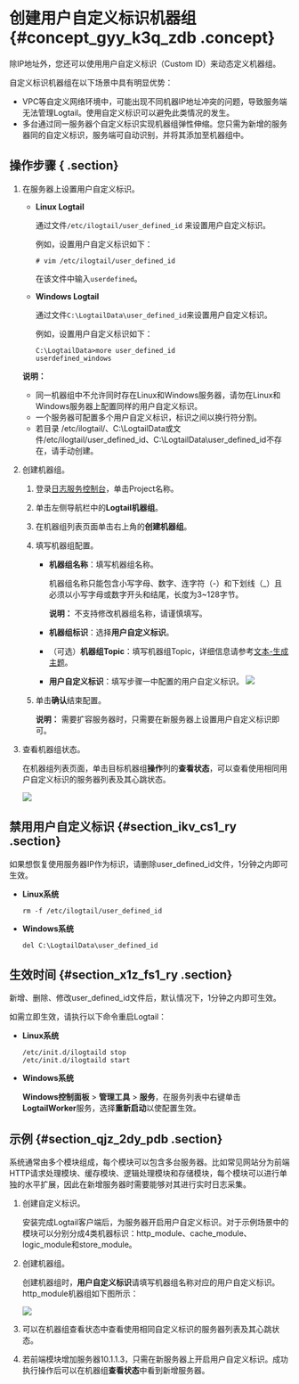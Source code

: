 # 创建用户自定义标识机器组 {#concept_gyy_k3q_zdb .concept}

除IP地址外，您还可以使用用户自定义标识（Custom ID）来动态定义机器组。

自定义标识机器组在以下场景中具有明显优势：

-   VPC等自定义网络环境中，可能出现不同机器IP地址冲突的问题，导致服务端无法管理Logtail。使用自定义标识可以避免此类情况的发生。
-   多台通过同一服务器个自定义标识实现机器组弹性伸缩。您只需为新增的服务器同的自定义标识，服务端可自动识别，并将其添加至机器组中。

## 操作步骤 { .section}

1.  在服务器上设置用户自定义标识。

    -   **Linux Logtail**

        通过文件`/etc/ilogtail/user_defined_id` 来设置用户自定义标识。

        例如，设置用户自定义标识如下：

        ```
        # vim /etc/ilogtail/user_defined_id
        ```

        在该文件中输入`userdefined`。

    -   **Windows Logtail**

        通过文件`C:\LogtailData\user_defined_id`来设置用户自定义标识。

        例如，设置用户自定义标识如下：

        ```
        C:\LogtailData>more user_defined_id
        userdefined_windows
        ```

    **说明：** 

    -   同一机器组中不允许同时存在Linux和Windows服务器，请勿在Linux和Windows服务器上配置同样的用户自定义标识。
    -   一个服务器可配置多个用户自定义标识，标识之间以换行符分割。
    -   若目录 /etc/ilogtail/、C:\\LogtailData或文件/etc/ilogtail/user\_defined\_id、C:\\LogtailData\\user\_defined\_id不存在，请手动创建。
2.  创建机器组。
    1.  登录[日志服务控制台](https://sls.console.aliyun.com)，单击Project名称。
    2.  单击左侧导航栏中的**Logtail机器组**。
    3.  在机器组列表页面单击右上角的**创建机器组**。
    4.  填写机器组配置。

        -   **机器组名称**：填写机器组名称。

            机器组名称只能包含小写字母、数字、连字符（-）和下划线（\_）且必须以小写字母或数字开头和结尾，长度为3~128字节。

            **说明：** 不支持修改机器组名称，请谨慎填写。

        -   **机器组标识**：选择**用户自定义标识**。
        -   （可选）**机器组Topic**：填写机器组Topic，详细信息请参考[文本-生成主题](intl.zh-CN/用户指南/Logtail采集/数据源/文本-生成主题.md)。
        -   **用户自定义标识**：填写步骤一中配置的用户自定义标识。
        ![](http://static-aliyun-doc.oss-cn-hangzhou.aliyuncs.com/assets/img/13078/15411319985254_zh-CN.png)

    5.  单击**确认**结束配置。

        **说明：** 需要扩容服务器时，只需要在新服务器上设置用户自定义标识即可。

3.  查看机器组状态。

    在机器组列表页面，单击目标机器组**操作**列的**查看状态**，可以查看使用相同用户自定义标识的服务器列表及其心跳状态。

    ![](http://static-aliyun-doc.oss-cn-hangzhou.aliyuncs.com/assets/img/13078/15411319995255_zh-CN.png)


## 禁用用户自定义标识 {#section_ikv_cs1_ry .section}

如果想恢复使用服务器IP作为标识，请删除user\_defined\_id文件，1分钟之内即可生效。

-   **Linux系统**

    ```
    rm -f /etc/ilogtail/user_defined_id
    ```

-   **Windows系统**

    ```
    del C:\LogtailData\user_defined_id
    ```


## 生效时间 {#section_x1z_fs1_ry .section}

新增、删除、修改user\_defined\_id文件后，默认情况下，1分钟之内即可生效。

如需立即生效，请执行以下命令重启Logtail：

-   **Linux系统**

    ```
    /etc/init.d/ilogtaild stop
    /etc/init.d/ilogtaild start
    ```

-   **Windows系统**

    **Windows控制面板** \> **管理工具** \> **服务**，在服务列表中右键单击**LogtailWorker**服务，选择**重新启动**以使配置生效。


## 示例 {#section_qjz_2dy_pdb .section}

系统通常由多个模块组成，每个模块可以包含多台服务器。比如常见网站分为前端HTTP请求处理模块、缓存模块、逻辑处理模块和存储模块，每个模块可以进行单独的水平扩展，因此在新增服务器时需要能够对其进行实时日志采集。

1.  创建自定义标识。

    安装完成Logtail客户端后，为服务器开启用户自定义标识。对于示例场景中的模块可以分别分成4类机器标识：http\_module、cache\_module、logic\_module和store\_module。

2.  创建机器组。

    创建机器组时，**用户自定义标识**请填写机器组名称对应的用户自定义标识。http\_module机器组如下图所示：

    ![](http://static-aliyun-doc.oss-cn-hangzhou.aliyuncs.com/assets/img/13078/15411319985254_zh-CN.png)

3.  可以在机器组查看状态中查看使用相同自定义标识的服务器列表及其心跳状态。
4.  若前端模块增加服务器10.1.1.3，只需在新服务器上开启用户自定义标识。成功执行操作后可以在机器组**查看状态**中看到新增服务器。

